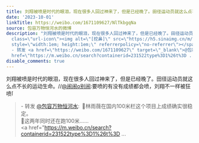 ```yaml
---
title: 刘翔被喷是时代的眼泪，现在很多人回过神来了，但是已经晚了。田径运动员就这么点不长的运动生命。//@闹闹o别闹:要喷的有没有成绩都会喷，刘翔不一样被狂喷[挖鼻...
date: '2023-10-01'
linkTitle: https://weibo.com/1671109627/NlTkbgqNa
source: 包容万物恒河水的微博
description: "刘翔被喷是时代的眼泪，现在很多人回过神来了，但是已经晚了。田径运动员就这么点不长的运动生命。//<a href=\"https://weibo.com/n/%E9%97%B9%E9%97%B9o%E5%88%AB%E9%97%B9\">@闹闹o别闹</a>:要喷的有没有成绩都会喷，刘翔不一样被狂喷<span
  class=\"url-icon\"><img alt=\"[挖鼻]\" src=\"https://h5.sinaimg.cn/m/emoticon/icon/default/d_wabishi-816c4e8890.png\"
  style=\"width:1em; height:1em;\" referrerpolicy=\"no-referrer\"></span><br><blockquote>
  - 转发 <a href=\"https://weibo.com/1671109627\" target=\"_blank\">@包容万物恒河水</a>: \U0001F53A林雨薇在国内100米栏这个项目上成绩确实很稳定。<br>\U0001F53A这两年同时还在跑100米……<br><a
  href=\"https://m.weibo.cn/search?containerid=231522type%3D1%26t%3D ..."
disable_comments: true
---
```

刘翔被喷是时代的眼泪，现在很多人回过神来了，但是已经晚了。田径运动员就这么点不长的运动生命。//<a href="https://weibo.com/n/%E9%97%B9%E9%97%B9o%E5%88%AB%E9%97%B9">@闹闹o别闹</a>:要喷的有没有成绩都会喷，刘翔不一样被狂喷<span class="url-icon"><img alt="[挖鼻]" src="https://h5.sinaimg.cn/m/emoticon/icon/default/d_wabishi-816c4e8890.png" style="width:1em; height:1em;" referrerpolicy="no-referrer"></span><br><blockquote> - 转发 <a href="https://weibo.com/1671109627" target="_blank">@包容万物恒河水</a>: 🔺林雨薇在国内100米栏这个项目上成绩确实很稳定。<br>🔺这两年同时还在跑100米……<br><a href="https://m.weibo.cn/search?containerid=231522type%3D1%26t%3D ...